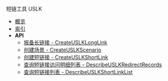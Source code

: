 <div class="sidebar_title icon__uslk">短链工具 USLK</div>


- [概览](api/uslk-api/README.md)
- [索引](api/uslk-api/index.md)
- **API**
    - [报备长链接 - CreateUSLKLongLink](api/uslk-api/create_uslk_long_link)
    - [创建场景 - CreateUSLKScenario](api/uslk-api/create_uslk_scenario)
    - [创建短链接 - CreateUSLKShortLink](api/uslk-api/create_uslk_short_link)
    - [查询短链接访问明细列表 - DescribeUSLKRedirectRecords](api/uslk-api/describe_uslk_redirect_records)
    - [查询短链接列表 - DescribeUSLKShortLinkList](api/uslk-api/describe_uslk_short_link_list)
